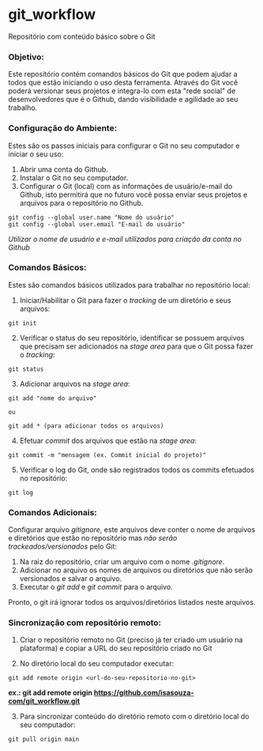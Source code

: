 # git_workflow
Repositório com conteúdo básico sobre o Git

### Objetivo:
Este repositório contém comandos básicos do Git que podem ajudar a todos que estão iniciando o uso desta ferramenta.
Através do Git você poderá versionar seus projetos e integra-lo com esta "rede social" de desenvolvedores que é o Github, dando visibilidade e agilidade ao seu trabalho.

### Configuração do Ambiente:
Estes são os passos iniciais para configurar o Git no seu computador e iniciar o seu uso:

1. Abrir uma conta do Github.
2. Instalar o Git no seu computador.
3. Configurar o Git (local) com as informações de usuário/e-mail do Github, isto permitirá que no futuro você possa enviar seus projetos e arquivos para o repositório no Github.

```
git config --global user.name "Nome do usuário"
git config --global user.email "E-mail do usuário"
```
_Utilizar o nome de usuário e e-mail utilizados para criação da conta no Github_

### Comandos Básicos:
Estes são comandos básicos utilizados para trabalhar no repositório local:

1. Iniciar/Habilitar o Git para fazer o *tracking* de um diretório e seus arquivos:

```
git init
```

2. Verificar o status do seu repositório, identificar se possuem arquivos que precisam ser adicionados na *stage area* para que o Git possa fazer o *tracking*:
```
git status
```

3. Adicionar arquivos na *stage area*:
```
git add "nome do arquivo"

ou 

git add * (para adicionar todos os arquivos)
```

4. Efetuar *commit* dos arquivos que estão na *stage area*:
```
git commit -m "mensagem (ex. Commit inicial do projeto)"
```

5. Verificar o log do Git, onde são registrados todos os commits efetuados no repositório:
```
git log
```

### Comandos Adicionais:

Configurar arquivo *gitignore*, este arquivos deve conter o nome de arquivos e diretórios que estão no repositório mas *não serão trackeados/versionados* pelo Git:
1. Na raiz do repositório, criar um arquivo com o nome *.gitignore*.
2. Adicionar no arquivo os nomes de arquivos ou diretórios que não serão versionados e salvar o arquivo.
3. Executar o *git add* e *git commit* para o arquivo.

Pronto, o git irá ignorar todos os arquivos/diretórios listados neste arquivos.

### Sincronização com repositório remoto:

1. Criar o repositório remoto no Git (preciso já ter criado um usuário na plataforma) e copiar a URL do seu repositório criado no Git

2. No diretório local do seu computador executar:

```
git add remote origin <url-do-seu-repositorio-no-git>
```
**ex.: git add remote origin https://github.com/isasouza-com/git_workflow.git**

3. Para sincronizar conteúdo do diretório remoto com o diretório local do seu computador:

```
git pull origin main
```
